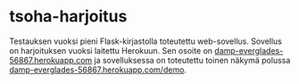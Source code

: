 # tsoha-harjoitus

Testauksen vuoksi pieni Flask-kirjastolla toteutettu web-sovellus. Sovellus on harjoituksen vuoksi laitettu Herokuun. Sen osoite on [damp-everglades-56867.herokuapp.com](https://damp-everglades-56867.herokuapp.com) ja sovelluksessa on toteutettu toinen näkymä polussa [damp-everglades-56867.herokuapp.com/demo](https://damp-everglades-56867.herokuapp.com/demo).
